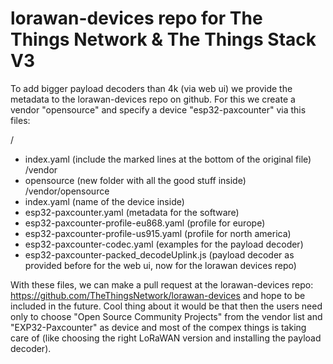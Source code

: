 # lorawan-devices repo for The Things Network & The Things Stack V3

To add bigger payload decoders than 4k (via web ui) we provide the metadata to the lorawan-devices repo on github. For this we create a vendor "opensource" and specify a device "esp32-paxcounter" via this files:

/
- index.yaml (include the marked lines at the bottom of the original file)
/vendor
- opensource (new folder with all the good stuff inside)
/vendor/opensource
- index.yaml (name of the device inside)
- esp32-paxcounter.yaml (metadata for the software)
- esp32-paxcounter-profile-eu868.yaml (profile for europe)
- esp32-paxcounter-profile-us915.yaml (profile for north america)
- esp32-paxcounter-codec.yaml (examples for the payload decoder)
- esp32-paxcounter-packed_decodeUplink.js (payload decoder as provided before for the web ui, now for the lorawan devices repo)

With these files, we can make a pull request at the lorawan-devices repo: https://github.com/TheThingsNetwork/lorawan-devices and hope to be included in the future. Cool thing about it would be that then the users need only to choose "Open Source Community Projects" from the vendor list and "EXP32-Paxcounter" as device and most of the compex things is taking care of (like choosing the right LoRaWAN version and installing the payload decoder).
